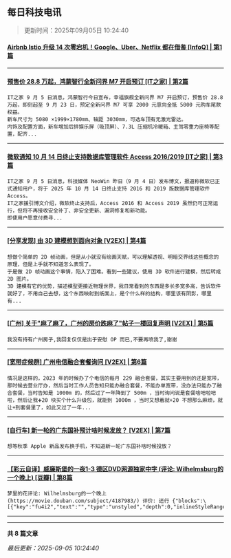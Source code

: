 ## 每日科技电讯

> 更新时间：2025年09月05日 10:24:40

#### [Airbnb Istio 升级 14 次零宕机！Google、Uber、Netflix 都在借鉴 [InfoQ] | 第1篇](https://www.infoq.cn/article/1HGARQRteIpg91ycaHe0?utm_source=rss&utm_medium=article)

---



#### [预售价 28.8 万起，鸿蒙智行全新问界 M7 开启预订 [IT之家] | 第2篇](https://www.ithome.com/0/880/589.htm)

	IT之家 9 月 5 日消息，鸿蒙智行今日宣布，幸福旗舰全新问界 M7 开启预订，预售价 28.8 万起，即刻起至 9 月 23 日，预定全新问界 M7 可享 2000 元意向金抵 5000 元购车尾款权益。
	新车尺寸为 5080 ×1999×1780mm、轴距 3030mm，可选车顶有无激光雷达。
	内饰及配置方面，新车增加后排娱乐屏（吸顶屏）、7.3L 压缩机冷暖箱、主驾零重力座椅等配置，配齐...

---



#### [微软通知 10 月 14 日终止支持数据库管理软件 Access 2016/2019 [IT之家] | 第3篇](https://www.ithome.com/0/880/588.htm)

	IT之家 9 月 5 日消息，科技媒体 NeoWin 昨日（9 月 4 日）发布博文，报道称微软已正式通知用户，将于 2025 年 10 月 14 日终止支持 2016 和 2019 版数据库管理软件 Access。
	IT之家援引博文介绍，微软终止支持后，Access 2016 和 Access 2019 虽然仍可正常运行，但将不再接收安全补丁、非安全更新、漏洞修复和新功能。
	即使用户愿意付费寻...

---



#### [\[分享发现\] 由 3D 建模想到面向对象 [V2EX] | 第4篇](https://www.v2ex.com/t/1157245#reply0)

	想做个简单的 2D 帧动画，但是从小就没有绘画天赋，可以理解透视、明暗交界线这些概念的原理，但是上手就不知道怎么表现了。
	于是做 2D 帧动画这个事情，陷入了困难。看到一些建议，使用 3D 软件进行建模，然后转成 2D 图片。
	3D 建模有它的优势，描述模型更接近物理世界，我日常看到的东西是多长多宽多高，告诉软件就好了，不用自己去想，这个东西映射到纸面上，是个什么样的结构，哪里该有阴影，哪里有...

---



#### [\[广州\] 关于"麻了麻了，广州的房价跌麻了"帖子一楼回复声明 [V2EX] | 第5篇](https://www.v2ex.com/t/1157244#reply0)

	我没有持有广州房子,我回复仅仅是出于安慰 OP 而已,不要再喷我了,谢谢

---



#### [\[宽带症候群\] 广州电信融合套餐询问 [V2EX] | 第6篇](https://www.v2ex.com/t/1157243#reply0)

	情况是这样的，2023 年的时候办了个电信的每月 229 融合套餐，其实主要用到的还是宽带，那时候去营业厅办，然后当时工作人员告知只能办融合套餐，不能办单宽带，没办法只能办了融合套餐，当时告知是 1000m 的，然后过了一年降到了 500m ，当时询问说是套餐啥吧啦吧啦，然后让我➕20 块买个什么升级包，就能到 1000m ，当时又想着就+20 不想那么麻烦，就让+到套餐里了，如此又过了一年...

---



#### [\[自行车\] 新一轮的广东国补预计啥时候发放？ [V2EX] | 第7篇](https://www.v2ex.com/t/1157242#reply0)

	想等秋季 Apple 新品发布换手机，不知道新一轮广东国补啥时候投放？

---



#### [【彩云自译】威廉斯堡的一夜1-3 德区DVD网源独家中字 (评论: Wilhelmsburg的一个晚上) [豆瓣] | 第8篇](https://movie.douban.com/review/17041159/)

	梦里的花评论: Wilhelmsburg的一个晚上 (https://movie.douban.com/subject/4187983/) 评价: 还行 {"blocks":\[{"key":"fu4i2","text":"","type":"unstyled","depth":0,"inlineStyleRanges"...

---




---

**共 8 篇文章**

*最后更新：2025-09-05 10:24:40*
